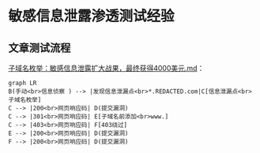 # 敏感信息泄露渗透测试经验

## 文章测试流程

[子域名枚举：敏感信息泄露扩大战果，最终获得4000美元.md](./子域名枚举：敏感信息泄露扩大战果，最终获得4000美元.md)：

```mermaid
graph LR
B(手动<br>信息侦察 ) --> |发现信息泄漏点<br>*.REDACTED.com|C[信息泄漏点<br>子域名枚举] 
C --> |200<br>网页响应码| D(提交漏洞)
C --> |301<br>网页响应码| E[子域名前添加<br>www.]
C --> |403<br>网页响应码| F[403绕过]
E --> |200<br>网页响应码| D(提交漏洞)
F --> |200<br>网页响应码| D(提交漏洞)
```



